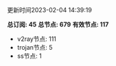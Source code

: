 更新时间2023-02-04 14:39:19

**总订阅: 45**
**总节点: 679**
**有效节点: 117**
- v2ray节点: 111
- trojan节点: 5
- ss节点: 1

